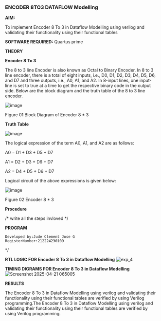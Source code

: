 ### ENCODER 8TO3 DATAFLOW Modelling

**AIM:**

To implement  Encoder 8 To 3 in Dataflow Modelling using verilog and validating their functionality using their functional tables

**SOFTWARE REQUIRED:** Quartus prime

**THEORY**

**Encoder 8 To 3**

The 8 to 3 line Encoder is also known as Octal to Binary Encoder. In 8 to 3 line encoder, there is a total of eight inputs, i.e., D0, D1, D2, D3, D4, D5, D6, and D7 and three outputs, i.e., A0, A1, and A2. In 8-input lines, one input-line is set to true at a time to get the respective binary code in the output side. Below are the block diagram and the truth table of the 8 to 3 line encoder.

![image](https://github.com/naavaneetha/ENCODER8TO3DATAFLOW/assets/154305477/0bc242c1-eb9e-4c47-afe5-30428470efc3)

Figure 01  Block Diagram of Encoder 8 * 3

**Truth Table**

![image](https://github.com/naavaneetha/ENCODER8TO3DATAFLOW/assets/154305477/35496b14-ae6e-4cd1-9abd-d6736b576575)

The logical expression of the term A0, A1, and A2 are as follows:

A0 = D1 + D3 + D5 + D7

A1 = D2 + D3 + D6 + D7

A2 = D4 + D5 + D6 + D7

Logical circuit of the above expressions is given below:

![image](https://github.com/naavaneetha/ENCODER8TO3DATAFLOW/assets/154305477/95acaee6-c873-4c75-89eb-ef09fb158053)

Figure 02  Encoder 8 * 3

**Procedure**

/* write all the steps invloved */

**PROGRAM**

~~~
Developed by:Jude Clement Jose G
RegisterNumber:212224230109
~~~
*/

**RTL LOGIC FOR Encoder 8 To 3 in Dataflow Modelling**
![exp_4](https://github.com/user-attachments/assets/b1fac5f7-4181-4232-a8a8-6e2882efa93d)

**TIMING DIGRAMS FOR Encoder 8 To 3 in Dataflow Modelling**
![Screenshot 2025-04-21 065005](https://github.com/user-attachments/assets/50150f58-629b-4d53-8341-c9df37662ece)

**RESULTS**

  The Encoder 8 To 3 in Dataflow Modelling using verilog and validating their functionality using their functional tables are verified by using Verilog programming.The Encoder 8 To 3 in Dataflow Modelling using verilog and validating their functionality using their functional tables are verified by using Verilog programming.


